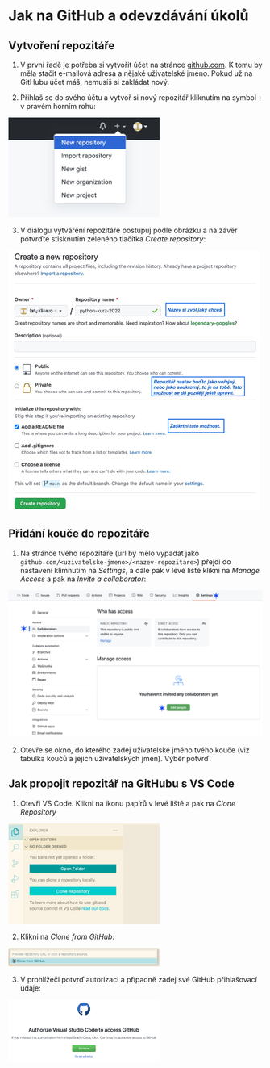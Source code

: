 # Jak na GitHub a odevzdávání úkolů

## Vytvoření repozitáře

1. V první řadě je potřeba si vytvořit účet na stránce [github.com](https://github.com/). K tomu by měla stačit e-mailová adresa a nějaké uživatelské jméno. Pokud už na GitHubu účet máš, nemusíš si zakládat nový.

2. Přihlaš se do svého účtu a vytvoř si nový repozitář kliknutím na symbol `+` v pravém horním rohu:
<img src="./img/new-repository.png" width="300">

3. V dialogu vytváření repozitáře postupuj podle obrázku a na závěr potvrďte stisknutím zeleného tlačítka *Create repository*:
<img src="./img/new-repository-2.jpeg" width="500">

## Přidání kouče do repozitáře

1. Na stránce tvého repozitáře (url by mělo vypadat jako `github.com/<uzivatelske-jmeno>/<nazev-repozitare>`) přejdi do nastavení klimnutím na *Settings*, a dále pak v levé liště klikni na *Manage Access* a pak na *Invite a collaborator*:
<img src="./img/add-collaborator.png" width="600">

2. Otevře se okno, do kterého zadej uživatelské jméno tvého kouče (viz tabulka koučů a jejich uživatelských jmen). Výběr potvrď.

## Jak propojit repozitář na GitHubu s VS Code

1. Otevři VS Code. Klikni na ikonu papírů v levé liště a pak na *Clone Repository*
<img src="./img/clone-repository.png" width="300">

2. Klikni na *Clone from GitHub*:
<img src="./img/clone-from-github.png" width="300">

3. V prohlížeči potvrď autorizaci a případně zadej své GitHub přihlašovací údaje:
<img src="./img/authorize-vs-code.png" width="300">
